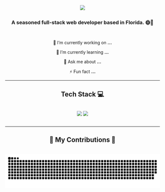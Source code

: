 <h1 align="center">
    <img src="https://readme-typing-svg.herokuapp.com/?font=Righteous&size=35&center=true&vCenter=true&width=500&height=70&duration=4000&lines=Hi+There!+👋;+I'm+Malik+Edwards!;" />
</h1>

<h3 align="center">A seasoned full-stack web developer based in Florida. 🌞🌴</h3>

<br/>

<div align="center">
 
 🔭 I’m currently working on **...**
 
 🌱 I’m currently learning **...**

💬 Ask me about **...**

⚡ Fun fact **...**

 </div>

<hr/>
 
<h2 align="center">Tech Stack 💻</h2>
<br/>
<div align="center">
    <img src="https://skillicons.dev/icons?i=html,css,bootstrap,github,git,vscode" />
    <img src="https://skillicons.dev/icons?i=javascript,nodejs,mongodb,express,firebase,mysql" /><br>
</div>

<br/>
<hr/>

<div align="center">
  <h2>🐍 My Contributions 🐍</h2>
  <br>
  <img alt="snake eating my contributions" src="https://raw.githubusercontent.com/eg-malik/eg-malik/output/github-contribution-grid-snake.svg" />
  
  <br/><br/><br/>
</div>

